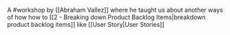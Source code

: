 A #workshop by [[Abraham Vallez]] where he taught us about another ways of how how to [[2 - Breaking down Product Backlog Items|breakdown product backlog items]] like [[User Story|User Stories]]